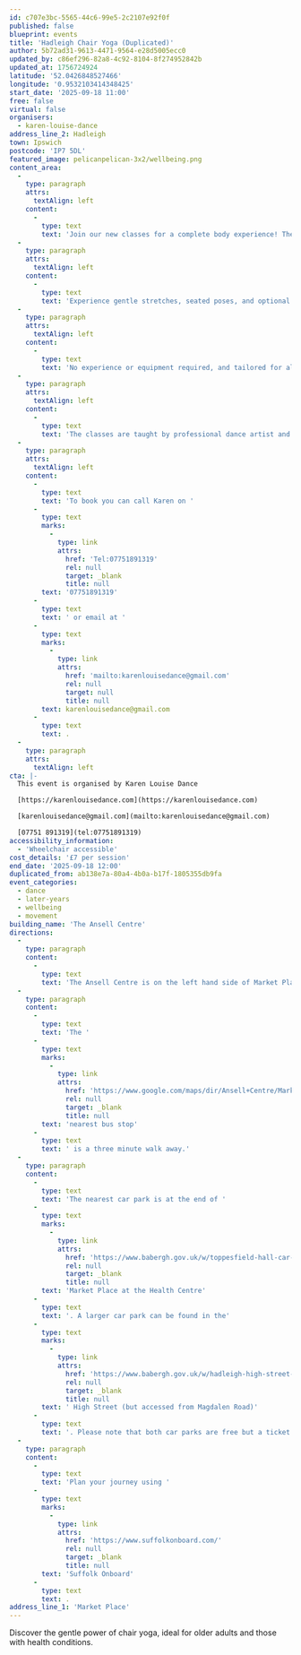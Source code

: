 ```yaml
---
id: c707e3bc-5565-44c6-99e5-2c2107e92f0f
published: false
blueprint: events
title: 'Hadleigh Chair Yoga (Duplicated)'
author: 5b72ad31-9613-4471-9564-e28d5005ecc0
updated_by: c86ef296-82a8-4c92-8104-8f274952842b
updated_at: 1756724924
latitude: '52.0426848527466'
longitude: '0.9532103414348425'
start_date: '2025-09-18 11:00'
free: false
virtual: false
organisers:
  - karen-louise-dance
address_line_2: Hadleigh
town: Ipswich
postcode: 'IP7 5DL'
featured_image: pelicanpelican-3x2/wellbeing.png
content_area:
  -
    type: paragraph
    attrs:
      textAlign: left
    content:
      -
        type: text
        text: 'Join our new classes for a complete body experience! The classes aim to enhance strength, flexibility, and balance while nurturing your well-being. '
  -
    type: paragraph
    attrs:
      textAlign: left
    content:
      -
        type: text
        text: 'Experience gentle stretches, seated poses, and optional standing poses supported by the chair. Conclude with relaxation through breath work and mindful practice, leaving you refreshed and ready for the day ahead.'
  -
    type: paragraph
    attrs:
      textAlign: left
    content:
      -
        type: text
        text: 'No experience or equipment required, and tailored for all abilities.'
  -
    type: paragraph
    attrs:
      textAlign: left
    content:
      -
        type: text
        text: 'The classes are taught by professional dance artist and qualified chair Yoga instructor, Karen Pratt'
  -
    type: paragraph
    attrs:
      textAlign: left
    content:
      -
        type: text
        text: 'To book you can call Karen on '
      -
        type: text
        marks:
          -
            type: link
            attrs:
              href: 'Tel:07751891319'
              rel: null
              target: _blank
              title: null
        text: '07751891319'
      -
        type: text
        text: ' or email at '
      -
        type: text
        marks:
          -
            type: link
            attrs:
              href: 'mailto:karenlouisedance@gmail.com'
              rel: null
              target: null
              title: null
        text: karenlouisedance@gmail.com
      -
        type: text
        text: .
  -
    type: paragraph
    attrs:
      textAlign: left
cta: |-
  This event is organised by Karen Louise Dance

  [https://karenlouisedance.com](https://karenlouisedance.com)

  [karenlouisedance@gmail.com](mailto:karenlouisedance@gmail.com)

  [07751 891319](tel:07751891319)
accessibility_information:
  - 'Wheelchair accessible'
cost_details: '£7 per session'
end_date: '2025-09-18 12:00'
duplicated_from: ab138e7a-80a4-4b0a-b17f-1805355db9fa
event_categories:
  - dance
  - later-years
  - wellbeing
  - movement
building_name: 'The Ansell Centre'
directions:
  -
    type: paragraph
    content:
      -
        type: text
        text: 'The Ansell Centre is on the left hand side of Market Place (when approached from the High Street) opposite the Corn Exchange and immediately before the Ram Public House. It is accessed through the garden of the United Reformed Church. '
  -
    type: paragraph
    content:
      -
        type: text
        text: 'The '
      -
        type: text
        marks:
          -
            type: link
            attrs:
              href: 'https://www.google.com/maps/dir/Ansell+Centre/Market+Place,+Hadleigh,+Ipswich+IP7+5AL/@52.0431354,0.9519755,17z/data=!3m1!4b1!4m14!4m13!1m5!1m1!1s0x47d9a86df4434df5:0x652263d813625f32!2m2!1d0.9531567!2d52.0425529!1m5!1m1!1s0x47d9a872045f27c5:0x5f6b00c950f2491d!2m2!1d0.954147!2d52.043743!3e2?entry=ttu&g_ep=EgoyMDI0MTIwOS4wIKXMDSoASAFQAw%3D%3D'
              rel: null
              target: _blank
              title: null
        text: 'nearest bus stop'
      -
        type: text
        text: ' is a three minute walk away.'
  -
    type: paragraph
    content:
      -
        type: text
        text: 'The nearest car park is at the end of '
      -
        type: text
        marks:
          -
            type: link
            attrs:
              href: 'https://www.babergh.gov.uk/w/toppesfield-hall-car-park'
              rel: null
              target: _blank
              title: null
        text: 'Market Place at the Health Centre'
      -
        type: text
        text: '. A larger car park can be found in the'
      -
        type: text
        marks:
          -
            type: link
            attrs:
              href: 'https://www.babergh.gov.uk/w/hadleigh-high-street-car-park'
              rel: null
              target: _blank
              title: null
        text: ' High Street (but accessed from Magdalen Road)'
      -
        type: text
        text: '. Please note that both car parks are free but a ticket needs to be displayed at peak times.'
  -
    type: paragraph
    content:
      -
        type: text
        text: 'Plan your journey using '
      -
        type: text
        marks:
          -
            type: link
            attrs:
              href: 'https://www.suffolkonboard.com/'
              rel: null
              target: _blank
              title: null
        text: 'Suffolk Onboard'
      -
        type: text
        text: .
address_line_1: 'Market Place'
---
```

Discover the gentle power of chair yoga, ideal for older adults and those with health conditions.